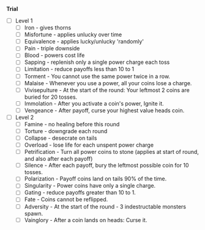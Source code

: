 **Trial**
- [ ] Level 1
	- [ ] Iron - gives thorns
	- [ ] Misfortune - applies unlucky over time
	- [ ] Equivalence - applies lucky/unlucky 'randomly'
	- [ ] Pain - triple downside
	- [ ] Blood - powers cost life
	- [ ] Sapping - replenish only a single power charge each toss
	- [ ] Limitation - reduce payoffs less than 10 to 1
	- [ ] Torment - You cannot use the same power twice in a row.
	- [ ] Malaise - Whenever you use a power, all your coins lose a charge.
	- [ ] Vivisepulture - At the start of the round: Your leftmost 2 coins are buried for 20 tosses.
	- [ ] Immolation - After you activate a coin's power, Ignite it.
	- [ ] Vengeance - After payoff, curse your highest value heads coin.
- [ ] Level 2
	- [ ] Famine - no healing before this round
	- [ ] Torture - downgrade each round
	- [ ] Collapse - desecrate on tails
	- [ ] Overload - lose life for each unspent power charge
	- [ ] Petrification - Turn all power coins to stone (applies at start of round, and also after each payoff)
	- [ ] Silence - After each payoff, bury the leftmost possible coin for 10 tosses.
	- [ ] Polarization - Payoff coins land on tails 90% of the time.
	- [ ] Singularity - Power coins have only a single charge.
	- [ ] Gating - reduce payoffs greater than 10 to 1.
	- [ ] Fate - Coins cannot be reflipped.
	- [ ] Adversity - At the start of the round - 3 indestructable monsters spawn.
	- [ ] Vainglory - After a coin lands on heads: Curse it.
